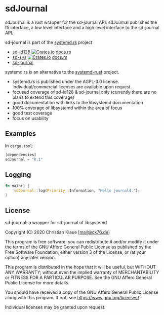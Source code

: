 # sdJournal

sdJournal is a rust wrapper for the sd-journal API. sdJournal publishes the ffi interface, a low level interface and a high level interface to the sd-journal API.

sd-journal is part of the [systemd.rs](https://gitlab.com/systemd.rs) project

- [sd-id128](https://gitlab.com/systemd.rs/sd-id128) [![Crates.io](https://img.shields.io/crates/v/sd-id128)](https://crates.io/crates/sd-id128) [docs.rs](https://docs.rs/sd-id128/0.1.1/sd_id128/)
- [sd-sys](https://gitlab.com/systemd.rs/sd-sys) [![Crates.io](https://img.shields.io/crates/v/sd-sys)](https://crates.io/crates/sd-sys) [docs.rs](https://docs.rs/sd-sys/0.1.0/sd_sys/)
- [sd-journal](https://gitlab.com/systemd.rs/sd-journal)

systemd.rs is an alternative to the [systemd-rust](https://github.com/jmesmon/rust-systemd) project.

- systemd.rs is published under the AGPL-3.0 license. Individual/commercial licenses are available upon request.
- focused coverage of sd-id128 & sd-journal only (currently there are no plans to extend this coverage)
- good documentation with links to the libsystemd documentation
- 100% coverage of libsystemd within the area of focus
- good test coverage
- focus on usability

## Examples

In `cargo.toml`:

```rust
[dependencies]
sdJournal = "0.1"
```

## Logging

```rust
fn main() {
    sdJournal::log(Priority::Information, "Hello journald.");
}
```

## License

sd-journal: a wrapper for sd-journal of libsystemd

Copyright (C) 2020 Christian Klaue [mail@ck76.de]

This program is free software: you can redistribute it and/or modify
it under the terms of the GNU Affero General Public License as published by
the Free Software Foundation, either version 3 of the License, or
(at your option) any later version.

This program is distributed in the hope that it will be useful,
but WITHOUT ANY WARRANTY; without even the implied warranty of
MERCHANTABILITY or FITNESS FOR A PARTICULAR PURPOSE.  See the
GNU Affero General Public License for more details.

You should have received a copy of the GNU Affero General Public License
along with this program.  If not, see <https://www.gnu.org/licenses/>.

Individual licenses may be granted upon request.
